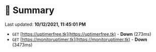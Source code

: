 # 📖 Summary
Last updated: **10/12/2021, 11:45:01 PM**

- `GET` [https://uptimerfree.tk](https://uptimerfree.tk) - **Down** (273ms)
- `GET` [https://monitoruptimer.tk](https://monitoruptimer.tk) - **Down** (3473ms)
